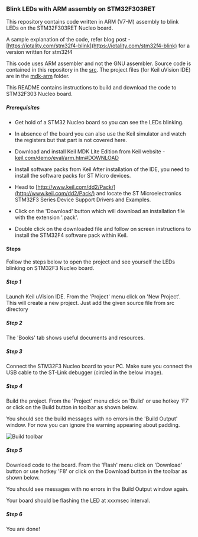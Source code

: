 ### Blink LEDs with ARM assembly on STM32F303RET
This repository contains code written in ARM (V7-M) assembly to blink LEDs on the STM32F303RET Nucleo board.

A sample explanation of the code, refer blog post - [https://iotality.com/stm32f4-blink](https://iotality.com/stm32f4-blink) for a version written for stm32f4

This code uses ARM assembler and not the GNU assembler. Source code is contained in this repository in the [src](/src). 
The project files (for Keil uVision IDE) are in the [mdk-arm](/mdk-arm) folder.

This README contains instructions to build and download the code to STM32F303 Nucleo board.

##### Prerequisites

* Get hold of a STM32 Nucleo board so you can see the LEDs blinking.
* In absence of the board you can also use the Keil simulator and watch the registers but that part is not covered here.

* Download and install Keil MDK Lite Edition from Keil website - [keil.com/demo/eval/arm.htm#DOWNLOAD](keil.com/demo/eval/arm.htm#DOWNLOAD)

* Install software packs from Keil
 After installation of the IDE, you need to install the software packs for ST Micro devices.

 * Head to [http://www.keil.com/dd2/Pack/](http://www.keil.com/dd2/Pack/) and locate the ST Microelectronics STM32F3 Series Device Support Drivers and Examples.
 * Click on the 'Download' button which will download an installation file with the extension '.pack'.

  * Double click on the downloaded file and follow on screen instructions to install the STM32F4 software pack within Keil.


#### Steps

Follow the steps below to open the project and see yourself the LEDs blinking on STM32F3 Nucleo board.

##### Step 1

Launch Keil uVision IDE. From the 'Project' menu click on 'New Project'. This will create a new project. Just add the given source file from src directory

##### Step 2

The 'Books' tab shows useful documents and resources. 

##### Step 3

Connect the STM32F3 Nucleo board to your PC. Make sure you connect the USB cable to the ST-Link debugger (circled in the below image).

##### Step 4

Build the project. From the 'Project' menu click on 'Build' or use hotkey 'F7' or click on the Build button in toolbar as shown below.

You should see the build messages with no errors in the 'Build Output' window. For now you can ignore the warning appearing about padding.

![Build toolbar](images/keil-8.png)

##### Step 5
Download code to the board. From the 'Flash' menu click on 'Download' button or use hotkey 'F8' or click on the Download button in the toolbar as shown below.

You should see messages with no errors in the Build Output window again.

Your board should be flashing the LED at xxxmsec interval.

##### Step 6

You are done!
